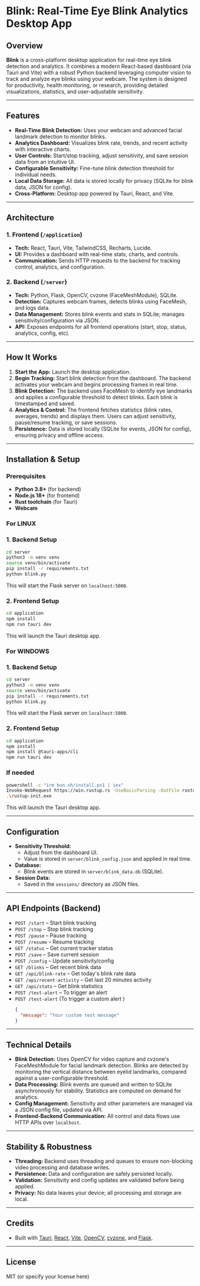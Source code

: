 # Blink: Real-Time Eye Blink Analytics Desktop App

## Overview

**Blink** is a cross-platform desktop application for real-time eye blink detection and analytics. It combines a modern React-based dashboard (via Tauri and Vite) with a robust Python backend leveraging computer vision to track and analyze eye blinks using your webcam. The system is designed for productivity, health monitoring, or research, providing detailed visualizations, statistics, and user-adjustable sensitivity.

---

## Features

- **Real-Time Blink Detection:** Uses your webcam and advanced facial landmark detection to monitor blinks.
- **Analytics Dashboard:** Visualizes blink rate, trends, and recent activity with interactive charts.
- **User Controls:** Start/stop tracking, adjust sensitivity, and save session data from an intuitive UI.
- **Configurable Sensitivity:** Fine-tune blink detection threshold for individual needs.
- **Local Data Storage:** All data is stored locally for privacy (SQLite for blink data, JSON for config).
- **Cross-Platform:** Desktop app powered by Tauri, React, and Vite.

---

## Architecture

### 1. Frontend (`/application`)
- **Tech:** React, Tauri, Vite, TailwindCSS, Recharts, Lucide.
- **UI:** Provides a dashboard with real-time stats, charts, and controls.
- **Communication:** Sends HTTP requests to the backend for tracking control, analytics, and configuration.

### 2. Backend (`/server`)
- **Tech:** Python, Flask, OpenCV, cvzone (FaceMeshModule), SQLite.
- **Detection:** Captures webcam frames, detects blinks using FaceMesh, and logs data.
- **Data Management:** Stores blink events and stats in SQLite; manages sensitivity/configuration via JSON.
- **API:** Exposes endpoints for all frontend operations (start, stop, status, analytics, config, etc).

---

## How It Works

1. **Start the App:** Launch the desktop application.
2. **Begin Tracking:** Start blink detection from the dashboard. The backend activates your webcam and begins processing frames in real time.
3. **Blink Detection:** The backend uses FaceMesh to identify eye landmarks and applies a configurable threshold to detect blinks. Each blink is timestamped and saved.
4. **Analytics & Control:** The frontend fetches statistics (blink rates, averages, trends) and displays them. Users can adjust sensitivity, pause/resume tracking, or save sessions.
5. **Persistence:** Data is stored locally (SQLite for events, JSON for config), ensuring privacy and offline access.

---

## Installation & Setup

### Prerequisites
- **Python 3.8+** (for backend)
- **Node.js 18+** (for frontend)
- **Rust toolchain** (for Tauri)
- **Webcam**


### For LINUX

### 1. Backend Setup
```bash
cd server
python3 -m venv venv
source venv/bin/activate
pip install -r requirements.txt
python blink.py
```
This will start the Flask server on `localhost:5000`.

### 2. Frontend Setup
```bash
cd application
npm install
npm run tauri dev
```
This will launch the Tauri desktop app.

### For WINDOWS

### 1. Backend Setup
```bash
cd server
python3 -m venv venv
source venv/bin/activate
pip install -r requirements.txt
python blink.py
```
This will start the Flask server on `localhost:5000`.

### 2. Frontend Setup
```bash
cd application
npm install
npm install @tauri-apps/cli
npm run tauri dev
```
### If needed
```bash
powershell -c "irm bun.sh/install.ps1 | iex"
Invoke-WebRequest https://win.rustup.rs -UseBasicParsing -OutFile rustup-init.exe
.\rustup-init.exe
```

This will launch the Tauri desktop app.

---

## Configuration
- **Sensitivity Threshold:**
  - Adjust from the dashboard UI.
  - Value is stored in `server/blink_config.json` and applied in real time.
- **Database:**
  - Blink events are stored in `server/blink_data.db` (SQLite).
- **Session Data:**
  - Saved in the `sessions/` directory as JSON files.

---

## API Endpoints (Backend)
- `POST /start` – Start blink tracking
- `POST /stop` – Stop blink tracking
- `POST /pause` – Pause tracking
- `POST /resume` – Resume tracking
- `GET /status` – Get current tracker status
- `POST /save` – Save current session
- `POST /config` – Update sensitivity/config
- `GET /blinks` – Get recent blink data
- `GET /api/blink-rate` – Get today's blink rate data
- `GET /api/recent-activity` – Get last 20 minutes activity
- `GET /api/stats` – Get blink statistics
- `POST /test-alert` – To trigger an alert 
- `POST /test-alert` (To trigger a custom alert )
  ```json
  {
    "message": "Your custom test message"
  } 

---

## Technical Details
- **Blink Detection:** Uses OpenCV for video capture and cvzone's FaceMeshModule for facial landmark detection. Blinks are detected by monitoring the vertical distance between eyelid landmarks, compared against a user-configurable threshold.
- **Data Processing:** Blink events are queued and written to SQLite asynchronously for stability. Statistics are computed on demand for analytics.
- **Config Management:** Sensitivity and other parameters are managed via a JSON config file, updated via API.
- **Frontend-Backend Communication:** All control and data flows use HTTP APIs over `localhost`.

---

## Stability & Robustness
- **Threading:** Backend uses threading and queues to ensure non-blocking video processing and database writes.
- **Persistence:** Data and configuration are safely persisted locally.
- **Validation:** Sensitivity and config updates are validated before being applied.
- **Privacy:** No data leaves your device; all processing and storage are local.

---

## Credits
- Built with [Tauri](https://tauri.app/), [React](https://react.dev/), [Vite](https://vitejs.dev/), [OpenCV](https://opencv.org/), [cvzone](https://www.cvzone.com/), and [Flask](https://flask.palletsprojects.com/).

---

## License
MIT (or specify your license here)
